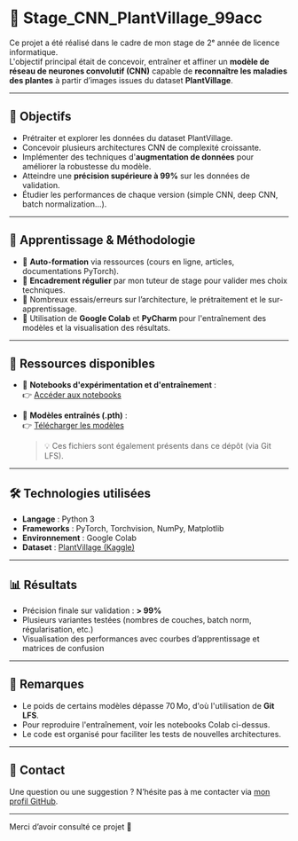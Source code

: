 # 🌱 Stage_CNN_PlantVillage_99acc

Ce projet a été réalisé dans le cadre de mon stage de 2ᵉ année de licence informatique.  
L'objectif principal était de concevoir, entraîner et affiner un **modèle de réseau de neurones convolutif (CNN)** capable de **reconnaître les maladies des plantes** à partir d’images issues du dataset **PlantVillage**.

---

## 🎯 Objectifs

- Prétraiter et explorer les données du dataset PlantVillage.
- Concevoir plusieurs architectures CNN de complexité croissante.
- Implémenter des techniques d'**augmentation de données** pour améliorer la robustesse du modèle.
- Atteindre une **précision supérieure à 99%** sur les données de validation.
- Étudier les performances de chaque version (simple CNN, deep CNN, batch normalization…).

---

## 🧠 Apprentissage & Méthodologie

- 🔹 **Auto-formation** via ressources (cours en ligne, articles, documentations PyTorch).
- 🔹 **Encadrement régulier** par mon tuteur de stage pour valider mes choix techniques.
- 🔹 Nombreux essais/erreurs sur l’architecture, le prétraitement et le sur-apprentissage.
- 🔹 Utilisation de **Google Colab** et **PyCharm** pour l'entraînement des modèles et la visualisation des résultats.

---

## 📁 Ressources disponibles

- 📓 **Notebooks d'expérimentation et d'entraînement** :  
  👉 [Accéder aux notebooks](https://drive.google.com/drive/folders/1va3uwjT-qCHGCeu_LIWKai9FHW19VCx7)

- 🧠 **Modèles entraînés (.pth)** :  
  👉 [Télécharger les modèles](https://drive.google.com/drive/folders/1qdRDtb93IjDKse_SsNtGvHmpAEywdt0C?usp=sharing)  
  > 💡 Ces fichiers sont également présents dans ce dépôt (via Git LFS).

---

## 🛠️ Technologies utilisées

- **Langage** : Python 3
- **Frameworks** : PyTorch, Torchvision, NumPy, Matplotlib
- **Environnement** : Google Colab
- **Dataset** : [PlantVillage (Kaggle)](https://www.kaggle.com/datasets/emmarex/plantdisease)

---

## 📊 Résultats

- Précision finale sur validation : **> 99%**
- Plusieurs variantes testées (nombres de couches, batch norm, régularisation, etc.)
- Visualisation des performances avec courbes d’apprentissage et matrices de confusion

---

## 📌 Remarques

- Le poids de certains modèles dépasse 70 Mo, d'où l'utilisation de **Git LFS**.
- Pour reproduire l'entraînement, voir les notebooks Colab ci-dessus.
- Le code est organisé pour faciliter les tests de nouvelles architectures.

---

## 🤝 Contact

Une question ou une suggestion ? N’hésite pas à me contacter via [mon profil GitHub](https://github.com/NoahBud).

---

Merci d’avoir consulté ce projet 🌿
